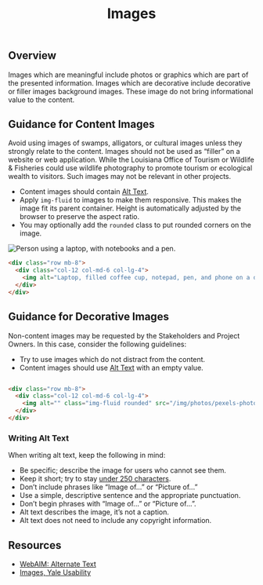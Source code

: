 ﻿---
title: Images
summary: Guidelines for including images in digital products.
tags: images
layout: guide
eleventyNavigation:
  key: Images
  parent: Foundation
  order: 11
  excerpt: Guidelines for including images in digital products.
  img: /img/illustrations/illus-images.svg
---

## Overview

Images which are meaningful include photos or graphics which are part of the presented information. Images which are decorative include decorative or filler images background images. These image do not bring informational value to the content.

## Guidance for Content Images

Avoid using images of swamps, alligators, or cultural images unless they strongly relate to the content. Images should not be used as “filler” on a website or web application. While the Louisiana Office of Tourism or Wildlife & Fisheries could use wildlife photography to promote tourism or ecological wealth to visitors. Such images may not be relevant in other projects.

- Content images should contain [Alt Text](/foundation/images/#alt-text). 
- Apply `img-fluid` to images to make them responsive. This makes the image fit its parent container. Height is automatically adjusted by the browser to preserve the aspect ratio.
- You may optionally add the `rounded` class to put rounded corners on the image.

<div class="row mb-8">
  <div class="col-12 col-md-6 col-lg-4">
    <img alt="Person using a laptop, with notebooks and a pen." class="img-fluid rounded" src="/img/photos/pexels-photo-5077047.jpeg">
  </div>
</div>

```html
<div class="row mb-8">
  <div class="col-12 col-md-6 col-lg-4">
    <img alt="Laptop, filled coffee cup, notepad, pen, and phone on a desk." class="img-fluid rounded" src="/img/photos/pexels-photo-5077047.jpeg">
  </div>
</div>
```

## Guidance for Decorative Images

Non-content images may be requested by the Stakeholders and Project Owners. In this case, consider the following guidelines:

- Try to use images which do not distract from the content. 
- Content images should use [Alt Text](/foundation/images/#alt-text) with an empty value.

<div class="row mb-8">
  <div class="col-12 col-md-6 col-lg-4">
    <img alt="" class="img-fluid rounded" src="/img/photos/pexels-photo-2317711.jpeg">
  </div>
</div>

```html
<div class="row mb-8">
  <div class="col-12 col-md-6 col-lg-4">
    <img alt="" class="img-fluid rounded" src="/img/photos/pexels-photo-2317711.jpeg">
  </div>
</div>
```

### Writing Alt Text

When writing alt text, keep the following in mind:

- Be specific; describe the image for users who cannot see them.
- Keep it short; try to stay <a href="" target="_blank">under 250 characters</a>.
- Don’t include phrases like “Image of...” or “Picture of...” 
- Use a simple, descriptive sentence and the appropriate punctuation.
- Don’t begin phrases with “Image of...” or “Picture of...”.
- Alt text describes the image, it’s not a caption.
- Alt text does not need to include any copyright information.

## Resources

- <a href="https://webaim.org/techniques/alttext/" target="_blank">WebAIM: Alternate Text</a>
- <a href="https://usability.yale.edu/web-accessibility/articles/images" target="_blank">Images, Yale Usability</a>
